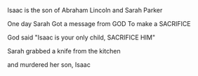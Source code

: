 Isaac is the son
of Abraham Lincoln
and Sarah Parker

One day Sarah
Got a message from GOD
To make a SACRIFICE

God said "Isaac is your only child,
SACRIFICE HIM"

Sarah grabbed a knife from the kitchen

and murdered her son, Isaac
